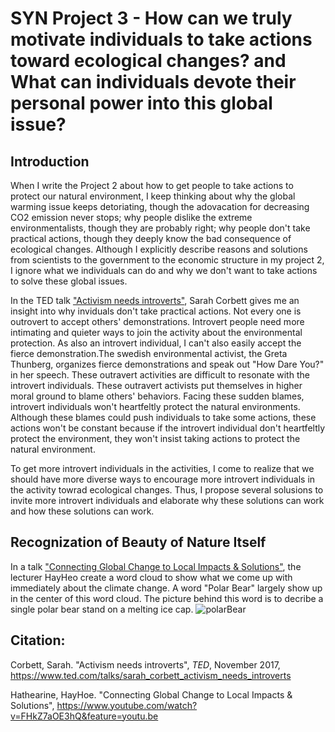 # SYN Project 3 - How can we truly motivate individuals to take actions toward ecological changes? and What can individuals devote their personal power into this global issue?

## Introduction
When I write the Project 2 about how to get people to take actions to protect our natural environment, I keep thinking about why the global warming issue keeps detoriating, though the adovacation for decreasing CO2 emission never stops; why people dislike the extreme environmentalists, though they are probably right; why people don't take practical actions, though they deeply know the bad consequence of ecological changes. Although I explicitly describe reasons and solutions from scientists to the government to the economic structure in my project 2, I ignore what we individuals can do and why we don't want to take actions to solve these global issues. 

In the TED talk ["Activism needs introverts"](https://www.ted.com/talks/sarah_corbett_activism_needs_introverts), Sarah Corbett gives me an insight into why inviduals don't take practical actions. Not every one is outrovert to accept others' demonstrations. Introvert people need more intimating and quieter ways to join the activity about the environmental protection. As also an introvert individual, I can't also easily accept the fierce demonstration.The swedish environmental activist, the Greta Thunberg, organizes fierce demonstrations and speak out "How Dare You?" in her speech. These outravert activities are difficult to resonate with the introvert individuals. These outravert activists put themselves in higher moral ground to blame others' behaviors. Facing these sudden blames, introvert individuals won't heartfeltly protect the natural environments. Although these blames could push individuals to take some actions, these actions won't be constant because if the introvert individual don't heartfeltly protect the environment, they won't insist taking actions to protect the natural environment. 

To get more introvert individuals in the activities, I come to realize that we should have more diverse ways to encourage more introvert individuals in the activity towrad ecological changes. Thus, I propose several solusions to invite more introvert individuals and elaborate why these solutions can work and how these solutions can work. 

## Recognization of Beauty of Nature Itself

In a talk ["Connecting Global Change to Local Impacts & Solutions"](https://www.youtube.com/watch?v=FHkZ7aOE3hQ&feature=youtu.be), the lecturer HayHeo create a word cloud to show what we come up with immediately about the climate change. A word "Polar Bear" largely show up in the center of this word cloud. The picture behind this word is to decribe a single polar bear stand on a melting ice cap. ![polarBear](https://metro.co.uk/wp-content/uploads/2019/11/PRI_95003535.jpg?quality=90&strip=all)




## Citation:
Corbett, Sarah. "Activism needs introverts", *TED*, November 2017, https://www.ted.com/talks/sarah_corbett_activism_needs_introverts 

Hathearine, HayHoe. "Connecting Global Change to Local Impacts & Solutions", https://www.youtube.com/watch?v=FHkZ7aOE3hQ&feature=youtu.be
